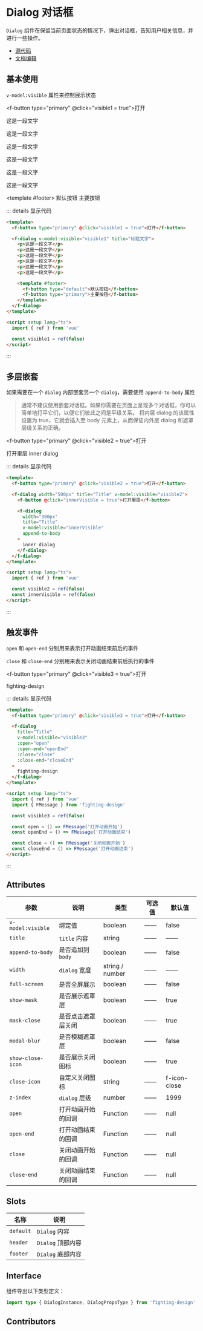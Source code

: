 # Dialog 对话框

`Dialog` 组件在保留当前页面状态的情况下，弹出对话框，告知用户相关信息，并进行一些操作。

- [源代码](https://github.com/FightingDesign/fighting-design/tree/master/packages/fighting-design/dialog)
- [文档编辑](https://github.com/FightingDesign/fighting-design/blob/master/docs/docs/components/dialog.md)

## 基本使用

`v-model:visible` 属性来控制展示状态

<f-button type="primary" @click="visible1 = true">打开</f-button>

<f-dialog v-model:visible="visible1" title="标题文字">
  <p>这是一段文字</p>
  <p>这是一段文字</p>
  <p>这是一段文字</p>
  <p>这是一段文字</p>
  <p>这是一段文字</p>
  <p>这是一段文字</p>

<template #footer>
<f-button type="default">默认按钮</f-button>
<f-button type="primary">主要按钮</f-button>
</template>
</f-dialog>

::: details 显示代码

```html
<template>
  <f-button type="primary" @click="visible1 = true">打开</f-button>

  <f-dialog v-model:visible="visible1" title="标题文字">
    <p>这是一段文字</p>
    <p>这是一段文字</p>
    <p>这是一段文字</p>
    <p>这是一段文字</p>
    <p>这是一段文字</p>
    <p>这是一段文字</p>

    <template #footer>
      <f-button type="default">默认按钮</f-button>
      <f-button type="primary">主要按钮</f-button>
    </template>
  </f-dialog>
</template>

<script setup lang="ts">
  import { ref } from 'vue'

  const visible1 = ref(false)
</script>
```

:::

## 多层嵌套

如果需要在一个 `dialog` 内部嵌套另一个 `dialog`，需要使用 `append-to-body` 属性

> 通常不建议使用嵌套对话框。如果你需要在页面上呈现多个对话框，你可以简单地打平它们，以便它们彼此之间是平级关系。 将内层 dialog 的该属性设置为 true，它就会插入至 body 元素上，从而保证内外层 dialog 和遮罩层级关系的正确。

<f-button type="primary" @click="visible2 = true">打开</f-button>

<f-dialog width="500px" title="Title" v-model:visible="visible2">
  <f-button @click="innerVisible = true">打开里层</f-button>

  <f-dialog width="300px" title="Title" v-model:visible="innerVisible" append-to-body>
    inner dialog
  </f-dialog>
</f-dialog>

::: details 显示代码

```html
<template>
  <f-button type="primary" @click="visible2 = true">打开</f-button>

  <f-dialog width="500px" title="Title" v-model:visible="visible2">
    <f-button @click="innerVisible = true">打开里层</f-button>

    <f-dialog
      width="300px"
      title="Title"
      v-model:visible="innerVisible"
      append-to-body
    >
      inner dialog
    </f-dialog>
  </f-dialog>
</template>

<script setup lang="ts">
  import { ref } from 'vue'

  const visible2 = ref(false)
  const innerVisible = ref(false)
</script>
```

:::

## 触发事件

`open` 和 `open-end` 分别用来表示打开动画结束前后的事件

`close` 和 `close-end` 分别用来表示关闭动画结束前后执行的事件

<f-button type="primary" @click="visible3 = true">打开</f-button>

<f-dialog title="Title" v-model:visible="visible3" :open="open" :open-end="openEnd" :close="close" :close-end="closeEnd">
  fighting-design
</f-dialog>

::: details 显示代码

```html
<template>
  <f-button type="primary" @click="visible3 = true">打开</f-button>

  <f-dialog
    title="Title"
    v-model:visible="visible3"
    :open="open"
    :open-end="openEnd"
    :close="close"
    :close-end="closeEnd"
  >
    fighting-design
  </f-dialog>
</template>

<script setup lang="ts">
  import { ref } from 'vue'
  import { FMessage } from 'fighting-design'

  const visible3 = ref(false)

  const open = () => FMessage('打开动画开始')
  const openEnd = () => FMessage('打开动画结束')

  const close = () => FMessage('关闭动画开始')
  const closeEnd = () => FMessage('打开动画结束')
</script>
```

:::

## Attributes

| 参数              | 说明               | 类型            | 可选值 | 默认值       |
| ----------------- | ------------------ | --------------- | ------ | ------------ |
| `v-model:visible` | 绑定值             | boolean         | ——     | false        |
| `title`           | `title` 内容       | string          | ——     | ——           |
| `append-to-body`  | 是否追加到 `body`  | boolean         | ——     | false        |
| `width`           | `dialog` 宽度      | string / number | ——     | ——           |
| `full-screen`     | 是否全屏展示       | boolean         | ——     | false        |
| `show-mask`       | 是否展示遮罩层     | boolean         | ——     | true         |
| `mask-close`      | 是否点击遮罩层关闭 | boolean         | ——     | true         |
| `modal-blur`      | 是否模糊遮罩层     | boolean         | ——     | false        |
| `show-close-icon` | 是否展示关闭图标   | boolean         | ——     | true         |
| `close-icon`      | 自定义关闭图标     | string          | ——     | f-icon-close |
| `z-index`         | `dialog` 层级      | number          | ——     | 1999         |
| `open`            | 打开动画开始的回调 | Function        | ——     | null         |
| `open-end`        | 打开动画结束的回调 | Function        | ——     | null         |
| `close`           | 关闭动画开始的回调 | Function        | ——     | null         |
| `close-end`       | 关闭动画结束的回调 | Function        | ——     | null         |

## Slots

| 名称      | 说明              |
| --------- | ----------------- |
| `default` | `Dialog` 内容     |
| `header`  | `Dialog` 顶部内容 |
| `footer`  | `Dialog` 底部内容 |

## Interface

组件导出以下类型定义：

```ts
import type { DialogInstance, DialogPropsType } from 'fighting-design'
```

## Contributors

<a href="https://github.com/Tyh2001" target="_blank">
  <f-avatar round src="https://avatars.githubusercontent.com/u/73180970?v=4" />
</a>

<a href="https://github.com/wmasfoe" target="_blank">
  <f-avatar round src="https://avatars.githubusercontent.com/u/61968242?v=4" />
</a>

<a href="https://github.com/wmasfoe" target="_blank">
  <f-avatar round src="https://avatars.githubusercontent.com/u/40457081?v=4" />
</a>

<script setup>
  import { ref } from 'vue'
  import { FMessage } from '../../../packages/fighting-design/message'

  const visible1 = ref(false)
  const visible2 = ref(false)
  const visible3 = ref(false)
  const innerVisible = ref(false)

  const open = () => FMessage('打开动画开始')
  const openEnd = () => FMessage('打开动画结束')

  const close = () => FMessage('关闭动画开始')
  const closeEnd = () => FMessage('打开动画结束')
</script>
